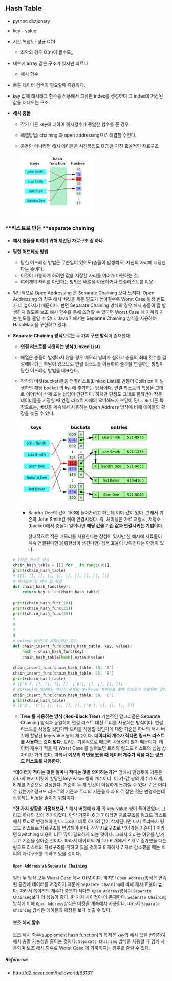 ## Hash Table

- python dictionary 
- key - value
- 시간 복잡도: 평균 O(1)
  - 최악의 경우  O(n)이 될수도,,
- 내부에 array 같은 구조가 있지만 빠르다
  - 해시 함수 

- 빠른 데이터 검색이 필요할때 유용하다.
- key 값에 해시태그 함수를 적용해서 고유한 index를 생성하여 그 index에 저장된 값을 꺼내오는 구조.

- **해시 충돌**

  - 각기 다른 key에 대하여 해시함수가 동일한 함수를 준 경우

  - 해결방법: chaining 과 open addressing으로 해결할 수있다. 

  - 충돌만 아니라면 해시 테이블은 시간복잡도 O(1)을 가진 효율적인 자료구조 

    

    <img src="HashTable_Separate_chaining.assets/hash_collision.png" alt="hash_collision" style="zoom:50%;" />

### **리스트로 만든 **separate chaining 

- **해시 충돌을 피하기 위해 제안된 자료구조 중 하나.**

- **닫힌 어드레싱 방법** 

  - 닫힌 어드레싱 방법은 무슨일이 있어도(충돌이 발생해도) 자신의 자리에 저장한다는 뜻이다. 
  - 이것이 가능하게 하려면 값을 저장할 자리를 여러개 마련하는 것.
  - 여러개의 자리를 마련하는 방법은 배열을 이용하거나 연결리스트를 이용. 

- 일반적으로 Open Addressing 은 Separate Chaining 보다 느리다. Open Addressing 의 경우 해시 버킷을 채운 밀도가 높아질수록 Worst Case 발생 빈도가 더 높아지기 때문이다. 반면 Separate Chaining 방식의 경우 해시 충돌이 잘 발생하지 않도록 보조 해시 함수를 통해 조정할 수 있다면 Worst Case 에 가까워 지는 빈도를 줄일 수 있다. Java 7 에서는 Separate Chaining 방식을 사용하여 HashMap 을 구현하고 있다. 

- **Separate Chaining 방식으로는 두 가지 구현 방식**이 존재한다.

  - **연결 리스트를 사용하는 방식(Linked List)** 

  - 배열은 충돌이 발생하지 않을 경우 메모리 낭비가 심하고 충돌의 최대 횟수를 결정해야 하는 부담이 있으므로 연결 리스트를 이용하여 슬롯을 연결하는 방법이 닫힌 어드레싱 방법을 대표한다.

  - 각각의 버킷(bucket)들을 연결리스트(Linked List)로 만들어 Collision 이 발생하면 해당 bucket 의 list 에 추가하는 방식이다. 연결 리스트의 특징을 그대로 이어받아 삭제 또는 삽입이 간단하다. 하지만 단점도 그대로 물려받아 작은 데이터들을 저장할 때 연결 리스트 자체의 오버헤드가 부담이 된다. 또 다른 특징으로는, 버킷을 계속해서 사용하는 Open Address 방식에 비해 테이블의 확장을 늦출 수 있다.

    <img src="HashTable_Separate_chaining.assets/chaining.png" alt="chaining" style="zoom:40%;" />

    - Sandra Dee의 값이 153에 들어가려고 하는데 이미 값이 있다. 그래서 기존의 John Smith값 뒤에 연결시켰다.
      즉, 체이닝은 자료 저장시, 저장소(bucket)에서 충돌이 일어나면 **해당 값을 기존 값과 연결시키는 기법**이다.

      상대적으로 적은 메모리를 사용한다는 장점이 있지만 한 해시에 자료들이 계속 연결된다면(쏠림현상이 생긴다면) 검색 효율이 낮아진다는 단점이 있다.

  ```python
  # 2차원 리스트 생성
  chain_hash_table = [[] for _ in range(10)]
  print(chain_hash_table)
  # [[], [], [], [], [], [], [], [], [], []]
  # 해시함수 및 해시 값 확인
  def chain_hash_func(key):
      return key % len(chain_hash_table)
  
  print(chain_hash_func(10))
  print(chain_hash_func(21))
  print(chain_hash_func(39))
  #
  0
  1
  9
  # extend 방식으로 체이닝하는 함수
  def chain_insert_func(chain_hash_table, key, value):
      hash = chain_hash_func(key)
      chain_hash_table[hash].extend(value)
  
  chain_insert_func(chain_hash_table, 10, 'A')
  chain_insert_func(chain_hash_table, 25, 'B')
  print(chain_hash_table)
  # [['A'], [], [], [], [], ['B'], [], [], [], []]
  # 20(key)에 해당하는 해시가 중복된 해시더라도 체이닝을 통해 리스트가 연결되어 값이 추가된다.
  chain_insert_func(chain_hash_table, 20, 'C')
  print(chain_hash_table)
  # [['A', 'C'], [], [], [], [], ['B'], [], [], [], []]
  ```
  
  
  
  - **Tree 를 사용하는 방식 (Red-Black Tree)** 기본적인 알고리즘은 Separate Chaining 방식과 동일하며 연결 리스트 대신 트리를 사용하는 방식이다. 연결 리스트를 사용할 것인가와 트리를 사용할 것인가에 대한 기준은 하나의 해시 버킷에 할당된 key-value 쌍의 개수이다. **데이터의 개수가 적다면 링크드 리스트를 사용하는 것이 맞다.** 트리는 기본적으로 메모리 사용량이 많기 때문이다. 데이터 개수가 적을 때 Worst Case 를 살펴보면 트리와 링크드 리스트의 성능 상 차이가 거의 없다. 따라서 **메모리 측면을 봤을 때 데이터 개수가 적을 때는 링크드 리스트를 사용한다.**
  
  ***데이터가 적다는 것은 얼마나 적다는 것을 의미하는가?\*** 앞에서 말했듯이 기준은 하나의 해시 버킷에 할당된 key-value 쌍의 개수이다. 이 키-값 쌍의 개수가 6 개, 8 개를 기준으로 결정한다. 기준이 두 개 인것이 이상하게 느껴질 수 있다. 7 은 어디로 갔는가? 링크드 리스트의 기준과 트리의 기준을 6 과 8 로 잡은 것은 변경하는데 소요되는 비용을 줄이기 위함이다.
  
  ***한 가지 상황을 가정해보자.\*** 해시 버킷에 **6 개** 의 key-value 쌍이 들어있었다. 그리고 하나의 값이 추가되었다. 만약 기준이 6 과 7 이라면 자료구조를 링크드 리스트에서 트리로 변경해야 한다. 그러다 바로 하나의 값이 삭제된다면 다시 트리에서 링크드 리스트로 자료구조를 변경해야 한다. 각각 자료구조로 넘어가는 기준이 1 이라면 Switching 비용이 너무 많이 필요하게 되는 것이다. 그래서 2 라는 여유를 남겨두고 기준을 잡아준 것이다. 따라서 데이터의 개수가 6 개에서 7 개로 증가했을 때는 링크드 리스트의 자료구조를 취하고 있을 것이고 8 개에서 7 개로 감소했을 때는 트리의 자료구조를 취하고 있을 것이다.
  
  #### `Open Address` vs `Separate Chaining`
  
  일단 두 방식 모두 Worst Case 에서 O(M)이다. 하지만 `Open Address`방식은 연속된 공간에 데이터를 저장하기 때문에 `Separate Chaining`에 비해 캐시 효율이 높다. 따라서 데이터의 개수가 충분히 적다면 `Open Address`방식이 `Separate Chaining`보다 더 성능이 좋다. 한 가지 차이점이 더 존재한다. `Separate Chaining`방식에 비해 `Open Address`방식은 버킷을 계속해서 사용한다. 따라서 `Separate Chaining` 방식은 테이블의 확장을 보다 늦출 수 있다.
  
  #### 보조 해시 함수
  
  보조 해시 함수(supplement hash function)의 목적은 `key`의 해시 값을 변형하여 해시 충돌 가능성을 줄이는 것이다. `Separate Chaining` 방식을 사용할 때 함께 사용되며 보조 해시 함수로 Worst Case 에 가까워지는 경우를 줄일 수 있다.



##### Reference

- http://d2.naver.com/helloworld/831311